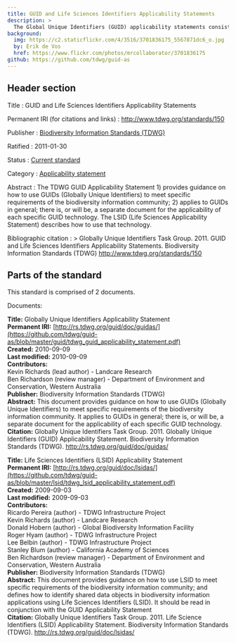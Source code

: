 ```yaml
---
title: GUID and Life Sciences Identifiers Applicability Statements
description: >
  The Global Unique Identifiers (GUID) applicability statements consist of an applicability statement on the use of GUIDs for the biodiversity information community in general ([Richards 2010]({static}tdwg_guid_applicability_statement.pdf)) and the use of Life Science Identifiers (LSID) in specific ([Pereira et al. 2009]({static}tdwg_lsid_applicability_statement.pdf)).
background:
  img: https://c2.staticflickr.com/4/3516/3701836175_5567871dc6_o.jpg
  by: Erik de Vos
  href: https://www.flickr.com/photos/mrcollaborator/3701836175
github: https://github.com/tdwg/guid-as
---
```


## Header section

Title
: GUID and Life Sciences Identifiers Applicability Statements

Permanent IRI (for citations and links)
: <http://www.tdwg.org/standards/150>

Publisher
: [Biodiversity Information Standards (TDWG)](https://www.tdwg.org/)

Ratified
: 2011-01-30

Status
: [Current standard](https://www.tdwg.org/standards/status-and-categories/)

Category
: [Applicability statement](https://www.tdwg.org/standards/status-and-categories/#categories%20of%20tdwg%20standards_1)

Abstract
: The TDWG GUID Applicability Statement 1) provides guidance on how to use GUIDs (Globally Unique Identifiers) to meet specific requirements of the biodiversity information community; 2) applies to GUIDs in general; there is, or will be, a separate document for the applicability of each specific GUID technology. The LSID (Life Sciences Applicability Statement) describes how to use that technology.

Bibliographic citation
: > Globally Unique Identifiers Task Group. 2011. GUID and Life Sciences Identifiers Applicability Statements. Biodiversity Information Standards (TDWG) http://www.tdwg.org/standards/150

## Parts of the standard

This standard is comprised of 2 documents.

Documents:

**Title:** Globally Unique Identifiers Applicability Statement <br/>
**Permanent IRI:** [http://rs.tdwg.org/guid/doc/guidas/](https://github.com/tdwg/guid-as/blob/master/guid/tdwg_guid_applicability_statement.pdf) <br/>
**Created:** 2010-09-09 <br/>
**Last modified:** 2010-09-09 <br/>
**Contributors:** <br/>
Kevin Richards (lead author) - Landcare Research <br/>
Ben Richardson (review manager) - Department of Environment and Conservation, Western Australia <br/>
**Publisher:** Biodiversity Information Standards (TDWG) <br/>
**Abstract:** This document provides guidance on how to use GUIDs (Globally Unique Identifiers) to meet specific requirements of the biodiversity information community. It applies to GUIDs in general; there is, or will be, a separate document for the applicability of each specific GUID technology. <br/>
**Citation:** Globally Unique Identifiers Task Group. 2011. Globally Unique Identifiers (GUID) Applicability Statement. Biodiversity Information Standards (TDWG). http://rs.tdwg.org/guid/doc/guidas/

**Title:** Life Sciences Identifiers (LSID) Applicability Statement <br/>
**Permanent IRI:** [http://rs.tdwg.org/guid/doc/lsidas/](https://github.com/tdwg/guid-as/blob/master/lsid/tdwg_lsid_applicability_statement.pdf) <br/>
**Created:** 2009-09-03 <br/>
**Last modified:** 2009-09-03 <br/>
**Contributors:** <br/>
Ricardo Pereira (author) - TDWG Infrastructure Project <br/>
Kevin Richards (author) - Landcare Research <br/>
Donald Hobern (author) - Global Biodiversity Information Facility <br/>
Roger Hyam (author) - TDWG Infrastructure Project <br/>
Lee Belbin (author) - TDWG Infrastructure Project <br/>
Stanley Blum (author) - California Academy of Sciences <br/>
Ben Richardson (review manager) - Department of Environment and Conservation, Western Australia <br/>
**Publisher:** Biodiversity Information Standards (TDWG) <br/>
**Abstract:** This document provides guidance on how to use LSID to meet specific requirements of the biodiversity information community; and defines how to identify shared data objects in biodiversity information applications using Life Sciences Identifiers (LSID). It should be read in conjunction with the GUID Applicability Statement <br/>
**Citation:** Globally Unique Identifiers Task Group. 2011. Life Science Identifiers (LSID) Applicability Statement. Biodiversity Information Standards (TDWG). http://rs.tdwg.org/guid/doc/lsidas/

